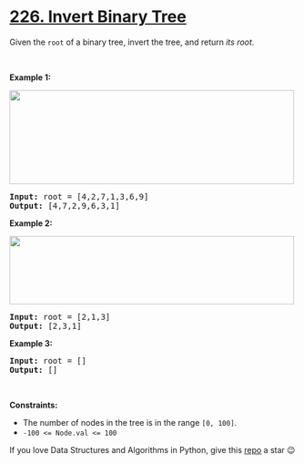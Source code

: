 # [226. Invert Binary Tree][title]

<p>Given the <code>root</code> of a binary tree, invert the tree, and return <em>its root</em>.</p>
<p> </p>
<p><strong>Example 1:</strong></p>
<img alt="" src="https://assets.leetcode.com/uploads/2021/03/14/invert1-tree.jpg" style="width: 500px; height: 165px;"/>
<pre><strong>Input:</strong> root = [4,2,7,1,3,6,9]
<strong>Output:</strong> [4,7,2,9,6,3,1]
</pre>
<p><strong>Example 2:</strong></p>
<img alt="" src="https://assets.leetcode.com/uploads/2021/03/14/invert2-tree.jpg" style="width: 500px; height: 120px;"/>
<pre><strong>Input:</strong> root = [2,1,3]
<strong>Output:</strong> [2,3,1]
</pre>
<p><strong>Example 3:</strong></p>
<pre><strong>Input:</strong> root = []
<strong>Output:</strong> []
</pre>
<p> </p>
<p><strong>Constraints:</strong></p>
<ul>
<li>The number of nodes in the tree is in the range <code>[0, 100]</code>.</li>
<li><code>-100 &lt;= Node.val &lt;= 100</code></li>
</ul>


If you love Data Structures and Algorithms in Python, give this [repo][me] a star :wink:

[title]: https://leetcode.com/problems/invert-binary-tree
[me]: https://github.com/bumblebee211196/awesome-python-leetcode